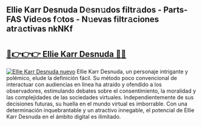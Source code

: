 ## Ellie Karr Desnuda D𝚎sn𝚞dos filtr𝚊dos - Parts-FAS Vid𝚎os f𝚘tos - N𝚞evas filtr𝚊ciones atr𝚊ctivas nkNKf

# <h2><a href="http://mb5jes3.tromn.icu/?c=Ellie+Karr+Desnuda">🔗👉👉👉 Ellie Karr Desnuda 🔗🔗</a></h2>

[![Ellie Karr Desnuda nuevo](https://i.imgur.com/pEAQMta.gif)](http://mb5jes3.tromn.icu/?c=Ellie+Karr+Desnuda)
Ellie Karr Desnuda, un personaje intrigante y polémico, elude la definición fácil. Su método poco convencional de interactuar con audiencias en línea ha atraído y ofendido a los observadores, estimulando debates sobre el consentimiento, la moralidad y las complejidades de las sociedades virtuales. Independientemente de sus decisiones futuras, su huella en el mundo virtual es imborrable. Con una determinación inquebrantable y un atractivo innegable, el potencial de Ellie Karr Desnuda en el ámbito digital es ilimitado.
